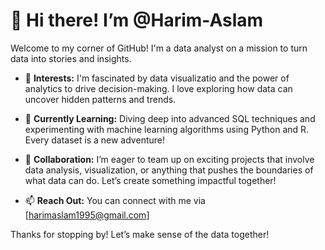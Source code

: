# 👋 Hi there! I’m @Harim-Aslam

Welcome to my corner of GitHub! I'm a data analyst on a mission to turn data into stories and insights. 

- 👀 **Interests:** I'm fascinated by data visualizatio and the power of analytics to drive decision-making. I love exploring how data can uncover hidden patterns and trends.
  
- 🌱 **Currently Learning:** Diving deep into advanced SQL techniques and experimenting with machine learning algorithms using Python and R. Every dataset is a new adventure!

- 💞️ **Collaboration:** I’m eager to team up on exciting projects that involve data analysis, visualization, or anything that pushes the boundaries of what data can do. Let’s create something impactful together!

- 📫 **Reach Out:** You can connect with me via [harimaslam1995@gmail.com]



Thanks for stopping by! Let’s make sense of the data together! 

